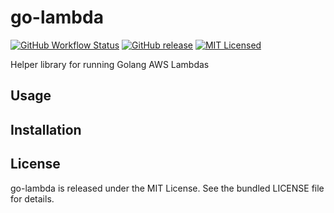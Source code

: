 go-lambda
=========

[![GitHub Workflow Status](https://img.shields.io/github/workflow/status/akerl/go-lambda/Build)](https://github.com/akerl/go-lambda/actions)
[![GitHub release](https://img.shields.io/github/release/akerl/go-lambda.svg)](https://github.com/akerl/go-lambda/releases)
[![MIT Licensed](https://img.shields.io/badge/license-MIT-green.svg)](https://tldrlegal.com/license/mit-license)

Helper library for running Golang AWS Lambdas

## Usage

## Installation

## License

go-lambda is released under the MIT License. See the bundled LICENSE file for details.
